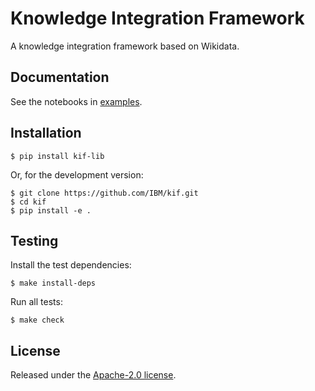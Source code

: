 # Knowledge Integration Framework #

A knowledge integration framework based on Wikidata.

## Documentation ##

See the notebooks in [examples](https://github.com/IBM/kif/tree/main/examples).

## Installation ##

```shell
$ pip install kif-lib
```

Or, for the development version:
```shell
$ git clone https://github.com/IBM/kif.git
$ cd kif
$ pip install -e .
```

## Testing ##

Install the test dependencies:
```shell
$ make install-deps
```

Run all tests:
```shell
$ make check
```

## License ##

Released under the [Apache-2.0 license](https://github.com/IBM/kif/blob/main/LICENSE).

